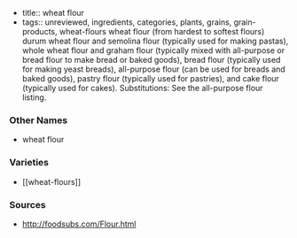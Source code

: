 - title:: wheat flour
- tags:: unreviewed, ingredients, categories, plants, grains, grain-products, wheat-flours
wheat flour (from hardest to softest flours) durum wheat flour and semolina flour (typically used for making pastas), whole wheat flour and graham flour (typically mixed with all-purpose or bread flour to make bread or baked goods), bread flour (typically used for making yeast breads), all-purpose flour (can be used for breads and baked goods), pastry flour (typically used for pastries), and cake flour (typically used for cakes). Substitutions: See the all-purpose flour listing.

### Other Names

* wheat flour

### Varieties

* [[wheat-flours]]

### Sources
* http://foodsubs.com/Flour.html
